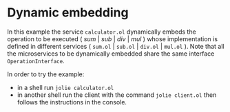 # Dynamic embedding
In this example the service `calculator.ol` dynamically embeds the operation to be executed ( _sum_ | _sub_ | _div_ | _mul_ ) whose implementation is defined in different services ( `sum.ol` | `sub.ol` | `div.ol` | `mul.ol` ). Note that all the microservices to be dynamically embedded share the same interface `OperationInterface`.

In order to try the example:
- in a shell run `jolie calculator.ol`
- in another shell run the client with the command `jolie client.ol` then follows the instructions in the console.